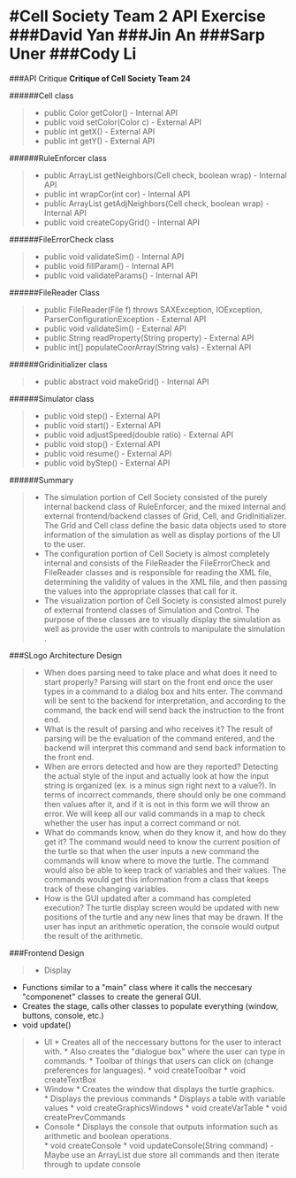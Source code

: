 #Cell Society Team 2 API Exercise
###David Yan
###Jin An
###Sarp Uner
###Cody Li 
=======

###API Critique
**Critique of Cell Society Team 24**

######Cell class
> - public Color getColor() - Internal API
> - public void setColor(Color c) - External API
> - public int getX() - External API
> - public int getY() - External API

######RuleEnforcer class
> - public ArrayList<Cell> getNeighbors(Cell check, boolean wrap) - Internal API
> - public int wrapCor(int cor) - Internal API
> - public ArrayList<Cell> getAdjNeighbors(Cell check, boolean wrap) - Internal API
> - public void createCopyGrid() - Internal API

######FileErrorCheck class
> - public void validateSim() - Internal API
> - public void fillParam() - Internal API
> - public void validateParams() - Internal API

######FileReader Class
> - public FileReader(File f) throws SAXException, IOException, ParserConfigurationException - External API
> - public void validateSim() - External API
> - public String readProperty(String property) - External API 
> - public int[] populateCoorArray(String vals) - External API  

######Gridinitializer class
> - public abstract void makeGrid() - Internal API

######Simulator class
> - public void step() - External API
> - public void start() - External API
> - public void adjustSpeed(double ratio) - External API
> - public void stop() - External API
> - public void resume() - External API
> - public void byStep() - External API

######Summary
> - The simulation portion of Cell Society consisted of the purely internal backend class of RuleEnforcer, and the mixed internal and external frontend/backend classes of Grid, Cell, and GridInitializer. The Grid and Cell class define the basic data objects used to store information of the simulation as well as display portions of the UI to the user. 
> - The configuration portion of Cell Society is almost completely internal and consists of the FileReader the FileErrorCheck and FileReader classes and is responsible for reading the XML file, determining the validity of values in the XML file, and then passing the values into the appropriate classes that call for it. 
> - The visualization portion of Cell Society is consisted almost purely of external frontend classes of Simulation and Control. The purpose of these classes are to visually display the simulation as well as provide the user with controls to manipulate the simulation .


###SLogo Architecture Design
> - When does parsing need to take place and what does it need to start properly? Parsing will start on the front end once the user types in a command to a dialog box and hits enter. The command will be sent to the backend for interpretation, and according to the command, the back end will send back the instruction to the front end.
> - What is the result of parsing and who receives it? The result of parsing will be the evaluation of the command entered, and the backend will interpret this command and send back information to the front end.
> - When are errors detected and how are they reported? Detecting the actual style of the input and actually look at how the input string is organized (ex. is a minus sign right next to a value?). In terms of incorrect commands, there should only be one command then values after it, and if it is not in this form we will throw an error. We will keep all our valid commands in a map to check whether the user has input a correct command or not.
> - What do commands know, when do they know it, and how do they get it? The command would need to know the current position of the turtle so that when the user inputs a new command the commands will know where to move the turtle. The command would also be able to keep track of variables and their values. The commands would get this information from a class that keeps track of these changing variables.
> - How is the GUI updated after a command has completed execution? The turtle display screen would be updated with new positions of the turtle and any new lines that may be drawn. If the user has input an arithmetic operation, the console would output the result of the arithmetic. 

###Frontend Design
> - Display
  * Functions similar to a "main" class where it calls the neccesary "componenet" classes to create the general GUI. 
  * Creates the stage, calls other classes to populate everything (window, buttons, console, etc.)
   *  void update()
  > - UI 
    * Creates all of the neccessary buttons for the user to interact with. 
    * Also creates the "dialogue box" where the user can type in commands. 
    * Toolbar of things that users can click on (change preferences for languages). 
     * void createToolbar
     * void createTextBox
  > - Window
    * Creates the window that displays the turtle graphics.  
    * Displays the previous commands
    * Displays a table with variable values 
     * void createGraphicsWindows
     * void createVarTable
     * void createPrevCommands
  > - Console
    * Displays the console that outputs information such as arithmetic and boolean operations.  
     * void createConsole
     * void updateConsole(String command) - Maybe use an ArrayList due store all commands and then iterate through to update        console 
